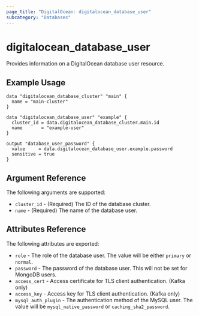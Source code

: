 ```yaml
---
page_title: "DigitalOcean: digitalocean_database_user"
subcategory: "Databases"
---
```


# digitalocean\_database\_user

Provides information on a DigitalOcean database user resource.

## Example Usage

```hcl
data "digitalocean_database_cluster" "main" {
  name = "main-cluster"
}

data "digitalocean_database_user" "example" {
  cluster_id = data.digitalocean_database_cluster.main.id
  name       = "example-user"
}

output "database_user_password" {
  value     = data.digitalocean_database_user.example.password
  sensitive = true
}
```

## Argument Reference

The following arguments are supported:

* `cluster_id` - (Required) The ID of the database cluster.
* `name` - (Required) The name of the database user.

## Attributes Reference

The following attributes are exported:

* `role` - The role of the database user. The value will be either `primary` or `normal`.
* `password` - The password of the database user. This will not be set for MongoDB users.
* `access_cert` - Access certificate for TLS client authentication. (Kafka only)
* `access_key` - Access key for TLS client authentication. (Kafka only)
* `mysql_auth_plugin` - The authentication method of the MySQL user. The value will be `mysql_native_password` or `caching_sha2_password`.
